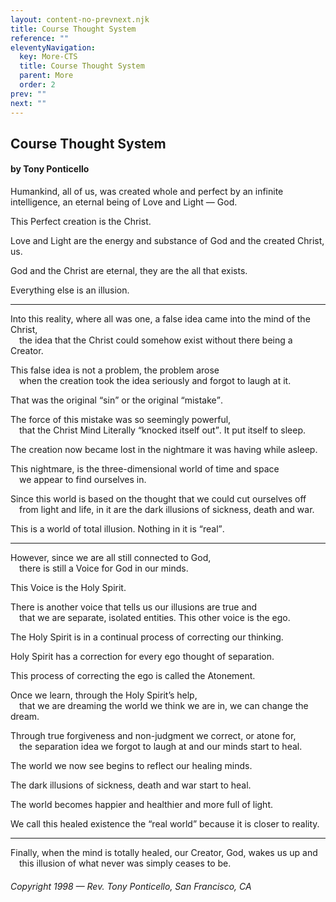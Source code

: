 ```yaml
---
layout: content-no-prevnext.njk
title: Course Thought System
reference: ""
eleventyNavigation:
  key: More-CTS
  title: Course Thought System
  parent: More
  order: 2
prev: ""
next: ""
---
```





## Course Thought System 

#### by Tony Ponticello


Humankind, all of us, was created whole and perfect by an infinite intelligence, an eternal being of Love and Light — God.

This Perfect creation is the Christ.

Love and Light are the energy and substance of God and the created Christ, us.

God and the Christ are eternal, they are the all that exists.

Everything else is an illusion.

---

Into this reality, where all was one, a false idea came into the mind of the Christ,<br>
 the idea that the Christ could somehow exist without there being a Creator.

This false idea is not a problem, the problem arose<br>
 when the creation took the idea seriously and forgot to laugh at it.

That was the original <q>sin</q> or the original <q>mistake</q>.

The force of this mistake was so seemingly powerful,<br>
 that the Christ Mind Literally <q>knocked itself out</q>. It put itself to sleep.

The creation now became lost in the nightmare it was having while asleep.

This nightmare, is the three-dimensional world of time and space<br>
 we appear to find ourselves in.

Since this world is based on the thought that we could cut ourselves off<br>
 from light and life, in it are the dark illusions of sickness, death and war.

This is a world of total illusion. Nothing in it is <q>real</q>.

---

However, since we are all still connected to God,<br>
 there is still a Voice for God in our minds.

This Voice is the Holy Spirit.

There is another voice that tells us our illusions are true and<br>
 that we are separate, isolated entities. This other voice is the ego.

The Holy Spirit is in a continual process of correcting our thinking.


Holy Spirit has a correction for every ego thought of separation.


This process of correcting the ego is called the Atonement.

Once we learn, through the Holy Spirit’s help,<br>
 that we are dreaming the world we think we are in, we can change the dream.

Through true forgiveness and non-judgment we correct, or atone for,<br>
 the separation idea we forgot to laugh at and our minds start to heal.

The world we now see begins to reflect our healing minds.

The dark illusions of sickness, death and war start to heal.

The world becomes happier and healthier and more full of light.

We call this healed existence the <q>real world</q> because it is closer to reality.

---

Finally, when the mind is totally healed, our Creator, God, wakes us up and<br>
 this illusion of what never was simply ceases to be.

###### Copyright 1998 — Rev. Tony Ponticello, San Francisco, CA

